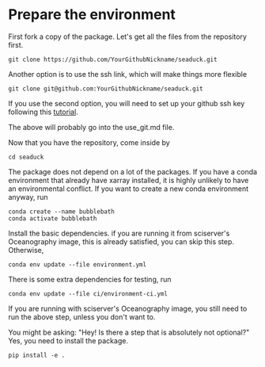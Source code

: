 # Prepare the environment

First fork a copy of the package. Let's get all the files from the repository first.

```shell
git clone https://github.com/YourGithubNickname/seaduck.git
```

Another option is to use the ssh link, which will make things more flexible

```shell
git clone git@github.com:YourGithubNickname/seaduck.git
```

If you use the second option, you will need to set up your github ssh key following this [tutorial](https://docs.github.com/en/authentication/connecting-to-github-with-ssh/adding-a-new-ssh-key-to-your-github-account). 

The above will probably go into the use_git.md file. 

Now that you have the repository, come inside by

```shell
cd seaduck
```

The package does not depend on a lot of the packages. If you have a conda environment that already have xarray installed, it is highly unlikely to have an environmental conflict. If you want to create a new conda environment anyway, run

```shell
conda create --name bubblebath
conda activate bubblebath
```

Install the basic dependencies. if you are running it from sciserver's Oceanography image, this is already satisfied, you can skip this step. Otherwise,

```
conda env update --file environment.yml
```

There is some extra dependencies for testing, run

```
conda env update --file ci/environment-ci.yml
```

If you are running with sciserver's Oceanography image, you still need to run the above step, unless you don't want to. 

You might be asking: "Hey! Is there a step that is absolutely not optional?" Yes, you need to install the package. 

```shell
pip install -e .
```

